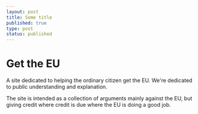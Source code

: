 ```yaml
---
layout: post
title: Some title
published: true
type: post
status: published
---
```


Get the EU
==========

A site dedicated to helping the ordinary citizen get the EU. We're
dedicated to public understanding and explanation.

The site is intended as a collection of arguments mainly against the
EU, but giving credit where credit is due where the EU is doing a good
job.
